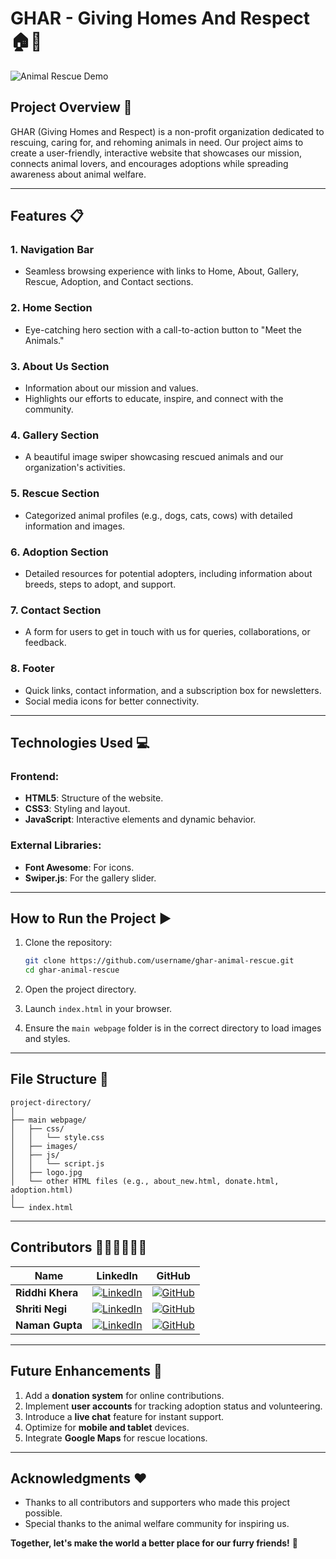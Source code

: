 # GHAR - Giving Homes And Respect 🏠🐾  

![Animal Rescue Demo](../main_webpage/images/dog_comp.gif)


## Project Overview 🌟  
GHAR (Giving Homes and Respect) is a non-profit organization dedicated to rescuing, caring for, and rehoming animals in need. Our project aims to create a user-friendly, interactive website that showcases our mission, connects animal lovers, and encourages adoptions while spreading awareness about animal welfare.

---

## Features 📋  

### **1. Navigation Bar**  
- Seamless browsing experience with links to Home, About, Gallery, Rescue, Adoption, and Contact sections.

### **2. Home Section**  
- Eye-catching hero section with a call-to-action button to "Meet the Animals."

### **3. About Us Section**  
- Information about our mission and values.
- Highlights our efforts to educate, inspire, and connect with the community.

### **4. Gallery Section**  
- A beautiful image swiper showcasing rescued animals and our organization's activities.

### **5. Rescue Section**  
- Categorized animal profiles (e.g., dogs, cats, cows) with detailed information and images.

### **6. Adoption Section**  
- Detailed resources for potential adopters, including information about breeds, steps to adopt, and support.

### **7. Contact Section**  
- A form for users to get in touch with us for queries, collaborations, or feedback.

### **8. Footer**  
- Quick links, contact information, and a subscription box for newsletters.
- Social media icons for better connectivity.

---

## Technologies Used 💻  

### **Frontend:**  
- **HTML5**: Structure of the website.  
- **CSS3**: Styling and layout.  
- **JavaScript**: Interactive elements and dynamic behavior.  

### **External Libraries:**  
- **Font Awesome**: For icons.  
- **Swiper.js**: For the gallery slider.  

---

## How to Run the Project ▶️  

1. Clone the repository:  
   ```bash
   git clone https://github.com/username/ghar-animal-rescue.git
   cd ghar-animal-rescue
   ```

2. Open the project directory.  

3. Launch `index.html` in your browser.  

4. Ensure the `main webpage` folder is in the correct directory to load images and styles.  

---

## File Structure 📁  

```
project-directory/
│
├── main webpage/
│   ├── css/
│   │   └── style.css
│   ├── images/
│   ├── js/
│   │   └── script.js
│   ├── logo.jpg
│   └── other HTML files (e.g., about_new.html, donate.html, adoption.html)
│
└── index.html
```

---

## Contributors 👩‍💻👩‍💻👨‍💻  

| Name           | LinkedIn                                     | GitHub                                      |  
|----------------|---------------------------------------------|---------------------------------------------|  
| **Riddhi Khera**  | [![LinkedIn](https://img.shields.io/badge/-LinkedIn-blue?style=flat&logo=linkedin&logoColor=white)](https://www.linkedin.com/in/riddhikhera/) | [![GitHub](https://img.shields.io/badge/-GitHub-black?style=flat&logo=github&logoColor=white)](https://github.com/code-x-r) |  
| **Shriti Negi**   | [![LinkedIn](https://img.shields.io/badge/-LinkedIn-blue?style=flat&logo=linkedin&logoColor=white)](https://www.linkedin.com/in/shriti-negi-323747338/)  | [![GitHub](https://img.shields.io/badge/-GitHub-black?style=flat&logo=github&logoColor=white)](https://github.com/Shriti507) |  
| **Naman Gupta**   | [![LinkedIn](https://img.shields.io/badge/-LinkedIn-blue?style=flat&logo=linkedin&logoColor=white)](https://www.linkedin.com/in/naman-gupta-769509297/) | [![GitHub](https://img.shields.io/badge/-GitHub-black?style=flat&logo=github&logoColor=white)](https://github.com/gnaman734) |  

---

## Future Enhancements 🚀  

1. Add a **donation system** for online contributions.  
2. Implement **user accounts** for tracking adoption status and volunteering.  
3. Introduce a **live chat** feature for instant support.  
4. Optimize for **mobile and tablet** devices.  
5. Integrate **Google Maps** for rescue locations.  

---

## Acknowledgments ❤️  
- Thanks to all contributors and supporters who made this project possible.  
- Special thanks to the animal welfare community for inspiring us.  

**Together, let's make the world a better place for our furry friends!** 🐾

